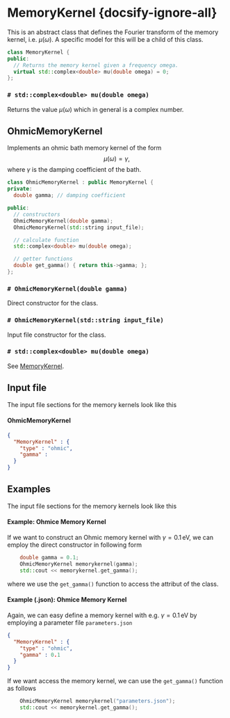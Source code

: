 # MemoryKernel {docsify-ignore-all}
This is an abstract class that defines the Fourier transform of the memory kernel, i.e. $\mu(\omega)$.
A specific model for this will be a child of this class.
```cpp
class MemoryKernel {
public:
  // Returns the memory kernel given a frequency omega.
  virtual std::complex<double> mu(double omega) = 0;
};
```

### `# std::complex<double> mu(double omega)`
Returns the value $\mu(\omega)$ which in general is a complex number.

## OhmicMemoryKernel
Implements an ohmic bath memory kernel of the form
$$
\mu(\omega) = \gamma,
$$
where $\gamma$ is the damping coefficient of the bath.

```cpp
class OhmicMemoryKernel : public MemoryKernel {
private:
  double gamma; // damping coefficient

public:
  // constructors
  OhmicMemoryKernel(double gamma);
  OhmicMemoryKernel(std::string input_file);

  // calculate function
  std::complex<double> mu(double omega);

  // getter functions
  double get_gamma() { return this->gamma; };
};
```

### `# OhmicMemoryKernel(double gamma)`
Direct constructor for the class.

### `# OhmicMemoryKernel(std::string input_file)`
Input file constructor for the class.

### `# std::complex<double> mu(double omega)`
See [MemoryKernel](#MemoryKernel).

## Input file
The input file sections for the memory kernels look like this

<!-- tabs:start -->
#### **OhmicMemoryKernel**
```json
{
  "MemoryKernel" : {
    "type" : "ohmic",
    "gamma" : 
  }
}
```
<!-- tabs:end -->

## Examples
The input file sections for the memory kernels look like this

<!-- tabs:start -->
#### **Example: Ohmice Memory Kernel**
If we want to construct an Ohmic memory kernel with $\gamma=0.1\,\mathrm{eV}$, we can employ the direct constructor in following form
```cpp
    double gamma = 0.1;
    OhmicMemoryKernel memorykernel(gamma);
    std::cout << memorykernel.get_gamma();
```
where we use the ```get_gamma()``` function to access the attribut of the class.

#### **Example (.json): Ohmice Memory Kernel**
Again, we can easy define a memory kernel with e.g. $\gamma=0.1\,\mathrm{eV}$ by employing a parameter file ```parameters.json```
```json
{
  "MemoryKernel" : {
    "type" : "ohmic",
    "gamma" : 0.1
  }
}
```
If we want access the memory kernel, we can use the ```get_gamma()``` function as follows
```cpp
    OhmicMemoryKernel memorykernel("parameters.json");
    std::cout << memorykernel.get_gamma();
```
<!-- tabs:end -->
